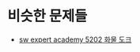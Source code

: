 # 비슷한 문제들

* [sw expert academy 5202 화물 도크](https://swexpertacademy.com/main/learn/course/lectureProblemViewer.do#none)

